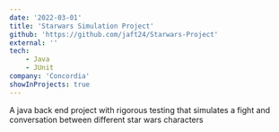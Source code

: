 ```yaml
---
date: '2022-03-01'
title: 'Starwars Simulation Project'
github: 'https://github.com/jaft24/Starwars-Project'
external: ''
tech:
    - Java
    - JUnit
company: 'Concordia'
showInProjects: true
---
```

A java back end project with rigorous testing that simulates a fight and conversation between different star wars characters
